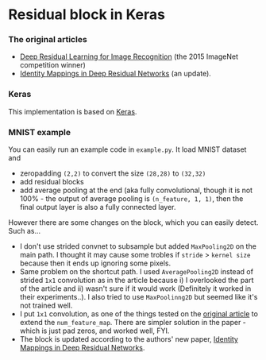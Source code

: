 # Residual block in Keras

### The original articles
 * [Deep Residual Learning for Image Recognition](http://arxiv.org/abs/1512.03385) (the 2015 ImageNet competition winner)
 * [Identity Mappings in Deep Residual Networks](http://arxiv.org/abs/1603.05027) (an update).

### Keras
This implementation is based on [Keras](https://github.com/fchollet/keras).

### MNIST example
You can easily run an example code in `example.py`. It load MNIST dataset and
 * zeropadding `(2,2)` to convert the size `(28,28)` to `(32,32)`
 * add residual blocks
 * add average pooling at the end (aka fully convolutional, though it is not 100% - the output of average pooling is `(n_feature, 1, 1)`, then the final output layer is also a fully connected layer. 

However there are some changes on the block, which you can easily detect. Such as...
 * I don't use strided convnet to subsample but added `MaxPooling2D` on the main path. I thought it may cause some trobles if `stride` > `kernel size` because then it ends up ignoring some pixels.
 * Same problem on the shortcut path. I used `AveragePooling2D` instead of strided `1x1` convolution as in the article because i) I overlooked the part of the article and ii) wasn't sure if it would work (Definitely it worked in their experiments..). I also tried to use `MaxPoolinng2D` but seemed like it's not trained well. 
 * I put `1x1` convolution, as one of the things tested on the [original article](http://arxiv.org/abs/1512.03385) to extend the `num_feature_map`. There are simpler solution in the paper - which is just pad zeros, and worked well, FYI.
 * The block is updated according to the authors' new paper, [Identity Mappings in Deep Residual Networks](http://arxiv.org/abs/1603.05027).
